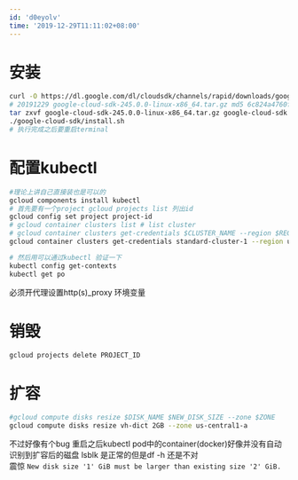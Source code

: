 ```yaml
---
id: 'd0eyolv'
time: '2019-12-29T11:11:02+08:00'
---
```


# 安装
```bash
curl -O https://dl.google.com/dl/cloudsdk/channels/rapid/downloads/google-cloud-sdk-245.0.0-linux-x86_64.tar.gz
# 20191229 google-cloud-sdk-245.0.0-linux-x86_64.tar.gz md5 6c824a4760f3bd58c3bcc40a689dfc42
tar zxvf google-cloud-sdk-245.0.0-linux-x86_64.tar.gz google-cloud-sdk
./google-cloud-sdk/install.sh
# 执行完成之后要重启terminal
```
# 配置kubectl
```bash
#理论上讲自己直接装也是可以的
gcloud components install kubectl
# 首先要有一个project gcloud projects list 列出id
gcloud config set project project-id
# gcloud container clusters list # list cluster
# gcloud container clusters get-credentials $CLUSTER_NAME --region $REGION
gcloud container clusters get-credentials standard-cluster-1 --region us-central1-a

# 然后用可以通过kubectl 验证一下
kubectl config get-contexts
kubectl get po
```
必须开代理设置http(s)_proxy 环境变量

# 销毁
```
gcloud projects delete PROJECT_ID
```

# 扩容
```bash
#gcloud compute disks resize $DISK_NAME $NEW_DISK_SIZE --zone $ZONE
gcloud compute disks resize vh-dict 2GB --zone us-central1-a
```
不过好像有个bug 重启之后kubectl pod中的container(docker)好像并没有自动识别到扩容后的磁盘 lsblk 是正常的但是df -h 还是不对  
震惊  `New disk size '1' GiB must be larger than existing size '2' GiB.`